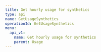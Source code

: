 ```yaml
---
title: Get hourly usage for synthetics
type: api
name: GetUsageSynthetics
operationId: GetUsageSynthetics
menu:
  api_v1:
    name: Get hourly usage for synthetics
    parent: Usage
---
```

